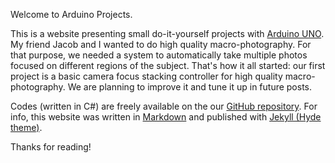 Welcome to Arduino Projects.

This is a website presenting small do-it-yourself projects with [Arduino
UNO](https://www.arduino.cc/). My friend Jacob and I wanted to do high
quality macro-photography. For that purpose, we needed a system to
automatically take multiple photos focused on different regions of the
subject. That's how it all started: our first project is a basic camera
focus stacking controller for high quality macro-photography. We are
planning to improve it and tune it up in future posts.

Codes (written in C\#) are freely available on the our [GitHub
repository](https://github.com/guifh/arduino). For info, this website
was written in [Markdown](https://en.wikipedia.org/wiki/Markdown) and
published with [Jekyll (Hyde theme)](http://hyde.getpoole.com/).

Thanks for reading!
